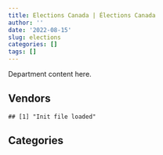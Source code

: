 ```yaml
---
title: Elections Canada | Élections Canada
author: ''
date: '2022-08-15'
slug: elections
categories: []
tags: []
---
```


<script src="/rmarkdown-libs/htmlwidgets/htmlwidgets.js"></script>
<link href="/rmarkdown-libs/datatables-css/datatables-crosstalk.css" rel="stylesheet" />
<script src="/rmarkdown-libs/datatables-binding/datatables.js"></script>
<script src="/rmarkdown-libs/jquery/jquery-3.6.0.min.js"></script>
<link href="/rmarkdown-libs/dt-core-bootstrap/css/dataTables.bootstrap.min.css" rel="stylesheet" />
<link href="/rmarkdown-libs/dt-core-bootstrap/css/dataTables.bootstrap.extra.css" rel="stylesheet" />
<script src="/rmarkdown-libs/dt-core-bootstrap/js/jquery.dataTables.min.js"></script>
<script src="/rmarkdown-libs/dt-core-bootstrap/js/dataTables.bootstrap.min.js"></script>
<link href="/rmarkdown-libs/crosstalk/css/crosstalk.min.css" rel="stylesheet" />
<script src="/rmarkdown-libs/crosstalk/js/crosstalk.min.js"></script>
<script src="/rmarkdown-libs/htmlwidgets/htmlwidgets.js"></script>
<link href="/rmarkdown-libs/datatables-css/datatables-crosstalk.css" rel="stylesheet" />
<script src="/rmarkdown-libs/datatables-binding/datatables.js"></script>
<script src="/rmarkdown-libs/jquery/jquery-3.6.0.min.js"></script>
<link href="/rmarkdown-libs/dt-core-bootstrap/css/dataTables.bootstrap.min.css" rel="stylesheet" />
<link href="/rmarkdown-libs/dt-core-bootstrap/css/dataTables.bootstrap.extra.css" rel="stylesheet" />
<script src="/rmarkdown-libs/dt-core-bootstrap/js/jquery.dataTables.min.js"></script>
<script src="/rmarkdown-libs/dt-core-bootstrap/js/dataTables.bootstrap.min.js"></script>
<link href="/rmarkdown-libs/crosstalk/css/crosstalk.min.css" rel="stylesheet" />
<script src="/rmarkdown-libs/crosstalk/js/crosstalk.min.js"></script>

Department content here.

## Vendors

    ## [1] "Init file loaded"

<div id="htmlwidget-1" style="width:100%;height:auto;" class="datatables html-widget"></div>
<script type="application/json" data-for="htmlwidget-1">{"x":{"style":"bootstrap","filter":"none","vertical":false,"data":[["<a href=\"/vendors/2keys/\">2KEYS<\/a>","<a href=\"/vendors/73719_newfoundland_labrador/\">73719 NEWFOUNDLAND LABRADOR<\/a>","<a href=\"/vendors/acart_communications/\">ACART COMMUNICATIONS<\/a>","<a href=\"/vendors/adrm_technology_consulting/\">ADRM TECHNOLOGY CONSULTING<\/a>","<a href=\"/vendors/advanced_business_interiors/\">ADVANCED BUSINESS INTERIORS<\/a>","<a href=\"/vendors/advanced_chippewa_technologies/\">ADVANCED CHIPPEWA TECHNOLOGIES<\/a>","<a href=\"/vendors/aon_reed_stenhouse/\">AON REED STENHOUSE<\/a>","<a href=\"/vendors/applied_electonics/\">APPLIED ELECTONICS<\/a>","<a href=\"/vendors/artemp_personnel_services/\">ARTEMP PERSONNEL SERVICES<\/a>","<a href=\"/vendors/asokan_business_interiors/\">ASOKAN BUSINESS INTERIORS<\/a>","<a href=\"/vendors/bell_canada/\">BELL CANADA<\/a>","<a href=\"/vendors/blackberry/\">BLACKBERRY<\/a>","<a href=\"/vendors/brookfield_asset_management/\">BROOKFIELD ASSET MANAGEMENT<\/a>","<a href=\"/vendors/calian/\">CALIAN<\/a>","<a href=\"/vendors/canada_post/\">CANADA POST<\/a>","<a href=\"/vendors/canadian_corps_of_commissionaires/\">CANADIAN CORPS OF COMMISSIONAIRES<\/a>","<a href=\"/vendors/canon/\">CANON<\/a>","<a href=\"/vendors/carahsoft_technology/\">CARAHSOFT TECHNOLOGY<\/a>","<a href=\"/vendors/cdw_canada/\">CDW CANADA<\/a>","<a href=\"/vendors/ceridian_canada/\">CERIDIAN CANADA<\/a>","<a href=\"/vendors/cistel_technology/\">CISTEL TECHNOLOGY<\/a>","<a href=\"/vendors/closereach/\">CLOSEREACH<\/a>","<a href=\"/vendors/cnw_group/\">CNW GROUP<\/a>","<a href=\"/vendors/contract_community/\">CONTRACT COMMUNITY<\/a>","<a href=\"/vendors/coradix_technology_consulting/\">CORADIX TECHNOLOGY CONSULTING<\/a>","<a href=\"/vendors/cossette_communications/\">COSSETTE COMMUNICATIONS<\/a>","<a href=\"/vendors/dalian_enterprises/\">DALIAN ENTERPRISES<\/a>","<a href=\"/vendors/data_communications_management/\">DATA COMMUNICATIONS MANAGEMENT<\/a>","<a href=\"/vendors/deloitte_and_touche/\">DELOITTE AND TOUCHE<\/a>","<a href=\"/vendors/dhl_express_canada/\">DHL EXPRESS CANADA<\/a>","<a href=\"/vendors/donna_cona/\">DONNA CONA<\/a>","<a href=\"/vendors/ecole_de_langues_abce/\">ECOLE DE LANGUES ABCE<\/a>","<a href=\"/vendors/ekos_research_associates/\">EKOS RESEARCH ASSOCIATES<\/a>","<a href=\"/vendors/entrust/\">ENTRUST<\/a>","<a href=\"/vendors/environics_research_group/\">ENVIRONICS RESEARCH GROUP<\/a>","<a href=\"/vendors/eperformance/\">EPERFORMANCE<\/a>","<a href=\"/vendors/equasion_business_technologies/\">EQUASION BUSINESS TECHNOLOGIES<\/a>","<a href=\"/vendors/esri/\">ESRI<\/a>","<a href=\"/vendors/excel_human_resources/\">EXCEL HUMAN RESOURCES<\/a>","<a href=\"/vendors/fast_forward_french/\">FAST FORWARD FRENCH<\/a>","<a href=\"/vendors/fast_track_staffing/\">FAST TRACK STAFFING<\/a>","<a href=\"/vendors/felix_technology/\">FELIX TECHNOLOGY<\/a>","<a href=\"/vendors/freebalance/\">FREEBALANCE<\/a>","<a href=\"/vendors/fujitsu/\">FUJITSU<\/a>","<a href=\"/vendors/gartner/\">GARTNER<\/a>","<a href=\"/vendors/genesis_integration/\">GENESIS INTEGRATION<\/a>","<a href=\"/vendors/gilmore_reproductions/\">GILMORE REPRODUCTIONS<\/a>","<a href=\"/vendors/global_upholstery/\">GLOBAL UPHOLSTERY<\/a>","<a href=\"/vendors/groupe_onscope/\">GROUPE ONSCOPE<\/a>","<a href=\"/vendors/hewlett_packard/\">HEWLETT PACKARD<\/a>","<a href=\"/vendors/hootsuite_media/\">HOOTSUITE MEDIA<\/a>","<a href=\"/vendors/hypertec/\">HYPERTEC<\/a>","<a href=\"/vendors/ibiska_telecom/\">IBISKA TELECOM<\/a>","<a href=\"/vendors/ibm_canada/\">IBM CANADA<\/a>","<a href=\"/vendors/info_tech_research_group/\">INFO TECH RESEARCH GROUP<\/a>","<a href=\"/vendors/insa/\">INSA<\/a>","<a href=\"/vendors/ipss/\">IPSS<\/a>","<a href=\"/vendors/iron_mountain/\">IRON MOUNTAIN<\/a>","<a href=\"/vendors/it_net_consultants/\">IT NET CONSULTANTS<\/a>","<a href=\"/vendors/leo_pisces_services_group/\">LEO PISCES SERVICES GROUP<\/a>","<a href=\"/vendors/like_10/\">LIKE 10<\/a>","<a href=\"/vendors/lowe_martin_company/\">LOWE MARTIN COMPANY<\/a>","<a href=\"/vendors/lumina_it/\">LUMINA IT<\/a>","<a href=\"/vendors/makwa_resourcing/\">MAKWA RESOURCING<\/a>","<a href=\"/vendors/maplesoft_consulting/\">MAPLESOFT CONSULTING<\/a>","<a href=\"/vendors/maximus_canada/\">MAXIMUS CANADA<\/a>","<a href=\"/vendors/maxsys_staffing_and_consulting/\">MAXSYS STAFFING AND CONSULTING<\/a>","<a href=\"/vendors/media_q/\">MEDIA Q<\/a>","<a href=\"/vendors/michael_wager_consulting/\">MICHAEL WAGER CONSULTING<\/a>","<a href=\"/vendors/microsoft_canada/\">MICROSOFT CANADA<\/a>","<a href=\"/vendors/mindwire_systems/\">MINDWIRE SYSTEMS<\/a>","<a href=\"/vendors/modis_canada/\">MODIS CANADA<\/a>","<a href=\"/vendors/moore_canada/\">MOORE CANADA<\/a>","<a href=\"/vendors/morneau_shepell/\">MORNEAU SHEPELL<\/a>","<a href=\"/vendors/nattiq/\">NATTIQ<\/a>","<a href=\"/vendors/navpoint_consulting_group/\">NAVPOINT CONSULTING GROUP<\/a>","<a href=\"/vendors/nitam_solutions/\">NITAM SOLUTIONS<\/a>","<a href=\"/vendors/nova_networks/\">NOVA NETWORKS<\/a>","<a href=\"/vendors/openframe_technologies/\">OPENFRAME TECHNOLOGIES<\/a>","<a href=\"/vendors/oproma/\">OPROMA<\/a>","<a href=\"/vendors/oracle_canada/\">ORACLE CANADA<\/a>","<a href=\"/vendors/orangutech/\">ORANGUTECH<\/a>","<a href=\"/vendors/pitney_bowes/\">PITNEY BOWES<\/a>","<a href=\"/vendors/pleiad_canada/\">PLEIAD CANADA<\/a>","<a href=\"/vendors/postmedia_network/\">POSTMEDIA NETWORK<\/a>","<a href=\"/vendors/pricewaterhouse_coopers/\">PRICEWATERHOUSE COOPERS<\/a>","<a href=\"/vendors/procom_consultants/\">PROCOM CONSULTANTS<\/a>","<a href=\"/vendors/promaxis/\">PROMAXIS<\/a>","<a href=\"/vendors/prosci_canada/\">PROSCI CANADA<\/a>","<a href=\"/vendors/protak_consulting_group/\">PROTAK CONSULTING GROUP<\/a>","<a href=\"/vendors/purelogic/\">PURELOGIC<\/a>","<a href=\"/vendors/qmr/\">QMR<\/a>","<a href=\"/vendors/quantum_management_services/\">QUANTUM MANAGEMENT SERVICES<\/a>","<a href=\"/vendors/quintet_consulting/\">QUINTET CONSULTING<\/a>","<a href=\"/vendors/r_e_gilmore_investments/\">R E GILMORE INVESTMENTS<\/a>","<a href=\"/vendors/randstad/\">RANDSTAD<\/a>","<a href=\"/vendors/raymond_chabot_grant_thornton/\">RAYMOND CHABOT GRANT THORNTON<\/a>","<a href=\"/vendors/rogers/\">ROGERS<\/a>","<a href=\"/vendors/sap/\">SAP<\/a>","<a href=\"/vendors/sas_institute/\">SAS INSTITUTE<\/a>","<a href=\"/vendors/sdl_international_canada/\">SDL INTERNATIONAL CANADA<\/a>","<a href=\"/vendors/si_systems/\">SI SYSTEMS<\/a>","<a href=\"/vendors/sierra_systems_group/\">SIERRA SYSTEMS GROUP<\/a>","<a href=\"/vendors/simplex_grinnell/\">SIMPLEX GRINNELL<\/a>","<a href=\"/vendors/softchoice/\">SOFTCHOICE<\/a>","<a href=\"/vendors/solotech/\">SOLOTECH<\/a>","<a href=\"/vendors/st_joseph_print_group/\">ST JOSEPH PRINT GROUP<\/a>","<a href=\"/vendors/super_channel_international/\">SUPER CHANNEL INTERNATIONAL<\/a>","<a href=\"/vendors/supremex/\">SUPREMEX<\/a>","<a href=\"/vendors/synersolutions_technologies/\">SYNERSOLUTIONS TECHNOLOGIES<\/a>","<a href=\"/vendors/systemscope/\">SYSTEMSCOPE<\/a>","<a href=\"/vendors/teknion/\">TEKNION<\/a>","<a href=\"/vendors/teksystems_canada/\">TEKSYSTEMS CANADA<\/a>","<a href=\"/vendors/teramach_technologies/\">TERAMACH TECHNOLOGIES<\/a>","<a href=\"/vendors/the_aim_group/\">THE AIM GROUP<\/a>","<a href=\"/vendors/the_it_broker/\">THE IT BROKER<\/a>","<a href=\"/vendors/the_right_door_consulting/\">THE RIGHT DOOR CONSULTING<\/a>","<a href=\"/vendors/totem_offisource/\">TOTEM OFFISOURCE<\/a>","<a href=\"/vendors/toyota_canada/\">TOYOTA CANADA<\/a>","<a href=\"/vendors/transcontinental_printing/\">TRANSCONTINENTAL PRINTING<\/a>","<a href=\"/vendors/transpolar_technology/\">TRANSPOLAR TECHNOLOGY<\/a>","<a href=\"/vendors/trm_technologies/\">TRM TECHNOLOGIES<\/a>","<a href=\"/vendors/tundra_technical_solutions/\">TUNDRA TECHNICAL SOLUTIONS<\/a>","<a href=\"/vendors/turtle_island_staffing/\">TURTLE ISLAND STAFFING<\/a>","<a href=\"/vendors/university_of_ottawa/\">UNIVERSITY OF OTTAWA<\/a>","<a href=\"/vendors/veritaaq_technology_house/\">VERITAAQ TECHNOLOGY HOUSE<\/a>","<a href=\"/vendors/workdynamics_technologies/\">WORKDYNAMICS TECHNOLOGIES<\/a>"],["$   200,675.57",null,"$ 1,347,573.28","$   223,370.83",null,"$    56,412.57","$    51,449.62",null,"$   152,220.57",null,"$    11,086.96",null,null,"$   102,097.80","$    84,471.56","$   105,110.99","$   138,573.91",null,"$   359,644.86","$ 1,035,272.79","$     7,368.63",null,"$    16,697.30",null,"$ 3,025,965.57","$ 6,289,137.75",null,"$   285,008.31","$    25,710.97",null,"$   327,279.85","$    38,953.53",null,"$    10,693.44",null,null,"$   806,091.54","$   242,770.39","$ 1,119,741.69",null,null,null,"$    49,542.48","$ 1,237,857.38","$   689,223.98","$    58,833.82","$     9,714.96",null,null,"$    13,803.66","$    30,075.85",null,null,"$11,542,193.27","$    72,000.27","$    34,415.51","$     9,505.06",null,"$   327,073.79","$   374,690.63","$   156,880.11","$   489,437.55","$   140,324.10",null,null,null,"$   333,983.29","$    13,797.00",null,"$ 1,254,583.95","$    36,167.51","$ 1,143,392.83",null,"$    48,532.56",null,"$   240,087.53",null,"$    16,533.78","$   167,420.49","$       873.23","$   880,512.74","$   620,925.93","$    12,062.92","$    58,479.39","$     6,936.93","$   291,084.49","$   498,761.91","$   252,331.72",null,"$   463,961.92","$    18,260.83","$   155,109.56","$    93,375.96",null,null,null,null,"$   190,683.52","$    27,912.54","$   384,347.33",null,"$   198,892.35","$    30,149.51",null,"$   183,046.76",null,"$   625,588.98",null,null,null,"$    26,282.71","$    57,628.17",null,"$   682,471.27","$   363,065.26","$   490,309.34",null,null,null,"$    93,146.45",null,"$    22,959.19",null,null,"$    14,812.00","$   444,532.03","$     9,235.37"],["$   200,675.57",null,"$ 1,636,826.55","$   144,426.07",null,"$   184,371.10","$    76,476.32",null,"$   798,114.57",null,"$ 1,811,949.88","$    40,079.74",null,"$   154,062.56","$    83,519.31","$   165,993.14","$   232,192.58",null,"$   111,977.56","$ 1,035,272.79","$    16,344.96","$   130,611.35","$    23,702.62","$   113,655.91","$ 1,515,528.45","$ 6,289,137.75","$   221,850.47","$   355,583.00","$    12,702.12","$    68,778.28","$   457,579.74",null,"$    20,876.79","$    11,581.91","$   337,880.37",null,"$   806,091.54","$   182,396.79","$ 2,232,811.70",null,null,"$   212,544.51","$   108,706.06","$ 1,237,857.38","$   649,958.36","$    13,146.92","$   207,623.94",null,null,"$    29,012.00","$    30,075.85",null,null,"$25,872,610.44","$    79,238.94","$   211,203.95","$    18,929.29",null,"$   901,470.87","$   432,358.09","$ 1,396,615.62","$   778,762.92","$ 1,155,786.76",null,"$    20,437.88","$   464,578.50","$   334,875.34","$     8,148.36","$   397,062.94","$ 1,371,341.06","$   312,963.14","$    24,671.11",null,"$    28,454.70","$    20,296.21","$   240,087.53","$    18,252.28",null,"$   283,775.19","$    10,624.27","$   938,634.76","$ 1,003,068.66","$     2,860.27","$    31,120.61","$    20,973.09","$   291,084.49","$   922,363.92","$    73,584.65",null,"$   261,041.12","$    23,478.74","$    68,040.17",null,null,null,"$   465,057.80","$ 2,246,888.16","$   188,891.94","$    43,917.60","$   543,788.40","$     5,634.39","$   855,701.68","$    30,947.67",null,"$   478,486.02",null,"$   633,060.26","$   338,940.78","$     1,756.62","$     5,309.83",null,null,"$   105,964.41","$   346,598.11","$    18,347.74",null,null,"$    35,356.56","$    38,446.52","$    93,146.45","$     4,548.16","$   114,247.66",null,"$    45,792.93",null,"$   484,340.87","$    99,501.77"],["$   140,198.00","$    67,493.50","$ 1,229,446.12","$   312,297.86","$    93,160.68","$   210,729.74","$   206,642.17","$    50,725.82","$   205,790.90","$    10,721.42","$ 4,555,866.29","$    68,972.17","$    46,679.86","$   259,847.44","$   482,943.94","$   515,698.30","$   269,100.81","$    42,514.29","$    61,814.88","$ 1,038,109.15",null,"$   253,358.78","$    30,439.15","$    50,949.20","$ 2,389,032.18","$ 6,306,368.26","$   476,768.45","$   473,254.11","$    12,354.12","$   493,466.86","$   417,217.53","$    11,375.00","$    49,057.32","$    27,326.43",null,null,"$   526,599.80","$   344,481.40","$ 4,032,236.18","$     7,391.89","$   224,632.41","$   318,852.71","$   127,307.89","$ 1,277,810.83","$   684,916.56",null,"$   353,391.73","$    51,942.73","$    28,743.75","$    46,173.99","$    16,666.24","$    40,821.88","$ 2,107,866.84","$25,982,559.43","$    13,671.00","$    58,737.06","$    23,550.78",null,"$   345,779.28","$   259,486.86","$ 1,400,441.97","$ 1,061,930.59","$ 1,254,002.52","$   826,778.05","$    20,953.12","$12,712,130.96","$   325,617.96","$     8,178.10",null,"$ 2,942,297.80","$   486,417.51","$    24,205.35","$   241,842.60",null,null,"$   145,831.04",null,null,"$   167,879.18",null,"$ 1,059,979.31","$   140,110.83","$     6,829.58",null,"$    21,577.13","$   291,881.98","$   694,308.89","$    16,211.48","$    33,542.81","$   285,609.67","$     6,449.27","$   101,048.35","$   385,427.21","$   108,345.43",null,"$   602,469.32","$ 2,253,044.02","$   188,112.92","$    51,255.54","$   423,426.84","$    17,034.08","$ 1,604,330.06","$    31,349.67","$    48,743.65","$   266,948.21","$    10,304.06","$   807,545.13","$    14,438.89","$   107,340.83","$     6,392.75",null,"$    77,699.61","$   299,550.52","$   419,987.89",null,null,null,"$       763.39",null,"$    93,401.64","$    32,948.91","$   197,493.04","$   194,754.88",null,null,"$   240,997.74","$    48,030.19"],[null,null,"$   923,764.16","$   502,882.51",null,"$    26,938.99","$   117,824.23",null,"$   154,780.03",null,"$ 4,557,877.80","$    88,596.40",null,null,"$   102,278.74","$    63,236.25","$   245,922.00","$    80,007.21","$   127,506.24","$ 1,035,272.79",null,"$   227,352.81","$    17,636.00",null,"$ 4,104,451.05",null,"$   254,384.03","$   166,678.53",null,"$   146,048.49","$    24,834.60",null,"$    10,186.77","$    28,515.60","$    75,294.05","$   229,950.00","$   323,365.83","$   353,924.90","$ 2,843,386.37","$    29,687.55",null,"$    25,086.97","$   120,065.38","$   464,812.43","$   437,863.79",null,"$   660,470.90",null,"$   117,462.44","$    46,047.83","$    16,125.19",null,"$   223,438.83","$25,680,369.77",null,"$   115,982.89","$    29,078.60","$    14,946.75",null,"$   258,777.87",null,"$ 1,029,782.98","$   360,754.34","$   771,054.73",null,"$ 7,378,299.85","$    54,269.66","$    14,746.51",null,"$ 1,921,461.03","$   227,605.89","$    26,138.91",null,null,null,null,null,null,null,null,"$ 3,333,245.85","$    96,966.05","$    45,135.11",null,"$    22,436.56","$   291,084.49","$   279,766.59",null,null,"$   129,842.80",null,"$    92,924.50","$   264,442.50","$    27,914.32","$   153,950.42","$   358,165.45","$ 1,639,403.89","$   187,598.95","$    45,708.65","$    93,465.06","$     5,745.94","$ 4,087,884.06","$    32,363.11","$   163,436.25","$   113,134.01",null,"$ 1,003,680.93","$   607,999.01","$ 1,250,982.98","$     6,375.29",null,"$    52,375.30","$    39,091.50","$   316,857.59","$    89,324.91",null,"$    39,999.80","$   110,503.19",null,null,null,null,"$   234,605.71",null,null,"$   196,533.08",null]],"container":"<table class=\"table table-striped table-hover row-border order-column display\">\n  <thead>\n    <tr>\n      <th>Vendor<\/th>\n      <th>2017-2018<\/th>\n      <th>2018-2019<\/th>\n      <th>2019-2020<\/th>\n      <th>2020-2021<\/th>\n    <\/tr>\n  <\/thead>\n<\/table>","options":{"order":[[4,"desc"]],"pageLength":10,"autoWidth":true,"columnDefs":[],"orderClasses":false}},"evals":[],"jsHooks":[]}</script>

## Categories

<div id="htmlwidget-2" style="width:100%;height:auto;" class="datatables html-widget"></div>
<script type="application/json" data-for="htmlwidget-2">{"x":{"style":"bootstrap","filter":"none","vertical":false,"data":[["<a href=\"/categories/1_facilities_and_construction/\">1_facilities_and_construction<\/a>","<a href=\"/categories/10_office_management/\">10_office_management<\/a>","<a href=\"/categories/2_professional_services/\">2_professional_services<\/a>","<a href=\"/categories/3_information_technology/\">3_information_technology<\/a>","<a href=\"/categories/4_medical/\">4_medical<\/a>","<a href=\"/categories/5_transportation_and_logistics/\">5_transportation_and_logistics<\/a>","<a href=\"/categories/6_industrial_products_and_services/\">6_industrial_products_and_services<\/a>","<a href=\"/categories/7_travel/\">7_travel<\/a>","<a href=\"/categories/8_security_and_protection/\">8_security_and_protection<\/a>","<a href=\"/categories/9_human_capital/\">9_human_capital<\/a>"],["$     6,506.64","$ 2,347,167.39","$22,213,291.18","$29,234,946.16",null,"$   116,020.76","$   187,386.89","$   165,722.34","$   116,608.49","$ 1,457,495.54"],["$   702,950.56","$ 4,524,114.34","$41,810,234.97","$51,526,557.05",null,"$   244,647.77","$ 1,181,411.23",null,"$   168,423.99","$ 1,693,190.11"],["$ 1,035,444.88","$ 9,347,637.64","$58,178,387.08","$58,542,581.20",null,"$ 2,184,370.76","$ 1,293,842.11",null,"$   526,459.96","$ 1,334,878.59"],["$    20,849.18","$11,826,171.07","$40,907,677.74","$56,047,801.57","$    56,936.65","$   417,621.75","$ 1,428,905.81",null,"$   106,590.01","$ 1,057,562.68"]],"container":"<table class=\"table table-striped table-hover row-border order-column display\">\n  <thead>\n    <tr>\n      <th>Category<\/th>\n      <th>2017-2018<\/th>\n      <th>2018-2019<\/th>\n      <th>2019-2020<\/th>\n      <th>2020-2021<\/th>\n    <\/tr>\n  <\/thead>\n<\/table>","options":{"order":[[4,"desc"]],"pageLength":20,"autoWidth":true,"columnDefs":[],"orderClasses":false,"lengthMenu":[10,20,25,50,100]}},"evals":[],"jsHooks":[]}</script>
